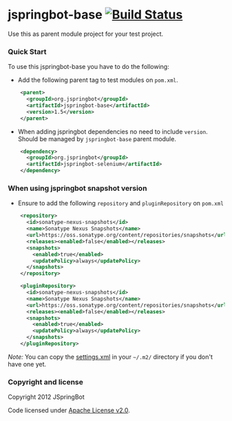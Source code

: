 jspringbot-base [![Build Status](https://travis-ci.org/jspringbot/jspringbot-base.svg?branch=master)](https://travis-ci.org/jspringbot/jspringbot-base)
===============

Use this as parent module project for your test project.

### Quick Start

To use this jspringbot-base you have to do the following:

- Add the following parent tag to test modules on `pom.xml`.
```xml
    <parent>
      <groupId>org.jspringbot</groupId>
      <artifactId>jspringbot-base</artifactId>
      <version>1.5</version>
    </parent>
```

- When adding jspringbot dependencies no need to include `version`. Should be managed by `jspringbot-base` parent module.
```xml
    <dependency>
      <groupId>org.jspringbot</groupId>
      <artifactId>jspringbot-selenium</artifactId>
    </dependency>
```

### When using jspringbot snapshot version

- Ensure to add the following `repository` and `pluginRepository` on `pom.xml`
```xml
    <repository>
      <id>sonatype-nexus-snapshots</id>
      <name>Sonatype Nexus Snapshots</name>
      <url>https://oss.sonatype.org/content/repositories/snapshots</url>
      <releases><enabled>false</enabled></releases>
      <snapshots>
        <enabled>true</enabled>
        <updatePolicy>always</updatePolicy>
      </snapshots>
    </repository>
```
```xml
    <pluginRepository>
      <id>sonatype-nexus-snapshots</id>
      <name>Sonatype Nexus Snapshots</name>
      <url>https://oss.sonatype.org/content/repositories/snapshots</url>
      <releases><enabled>false</enabled></releases>
      <snapshots>
        <enabled>true</enabled>
        <updatePolicy>always</updatePolicy>
      </snapshots>
    </pluginRepository>
```

*Note:* You can copy the [settings.xml](https://github.com/jspringbot/jspringbot-base/blob/master/settings.xml) in your `~/.m2/` directory if you don't have one yet.


### Copyright and license

Copyright 2012 JSpringBot

Code licensed under [Apache License v2.0](http://www.apache.org/licenses/LICENSE-2.0).




